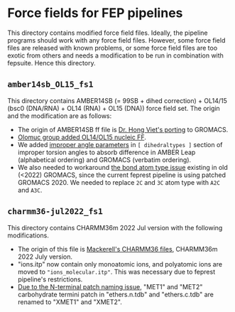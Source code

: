 # Force fields for FEP pipelines

This directory contains modified force field files.
Ideally, the pipeline programs should work with any force field files.
However, some force field files are released with known problems, or some force field files are too exotic from others and needs a modification to be run in combination with fepsuite. Hence this directory.

## `amber14sb_OL15_fs1`

This directory contains AMBER14SB (= 99SB + dihed correction) + OL14/15 (bsc0 (DNA/RNA) + OL14 (RNA) + OL15 (DNA)) force field set.
The origin and the modification are as follows:

* The origin of AMBER14SB ff file is [Dr. Hong Viet's porting](https://mailman-1.sys.kth.se/pipermail/gromacs.org_gmx-users/2015-December/102497.html) to GROMACS.
* [Olomuc group added OL14/OL15 nucleic FF](https://fch.upol.cz/ff_ol/gromacs.php).
* We added [improper angle parameters](http://zhenglz.blogspot.com/2017/05/fixing-bugs-in-ff14sb-port-for-gromacs.html) in `[ dihedraltypes ]` section of improper torsion angles to absorb difference in AMBER Leap (alphabetical ordering) and GROMACS (verbatim ordering).
* We also needed to workaround [the bond atom type issue](https://gitlab.com/gromacs/gromacs/-/issues/4120) existing in old (<2022) GROMACS, since the current feprest pipeline is using patched GROMACS 2020. We needed to replace `2C` and `3C` atom type with `A2C` and `A3C`.

## `charmm36-jul2022_fs1`

This directory contains CHARMM36m 2022 Jul version with the following modifications.

* The origin of this file is [Mackerell's CHARMM36 files](http://mackerell.umaryland.edu/charmm_ff.shtml#gromacs), CHARMM36m 2022 July version.
* "ions.itp" now contain only monoatomic ions, and polyatomic ions are moved to `"ions_molecular.itp"`. This was necessary due to feprest pipeline's restrictions.
* [Due to the N-terminal patch naming issue](https://gromacs.bioexcel.eu/t/newest-charmm36-port-for-gromacs/868/16), "MET1" and "MET2" carbohydrate termini patch in "ethers.n.tdb" and "ethers.c.tdb" are renamed to "XMET1" and "XMET2".
